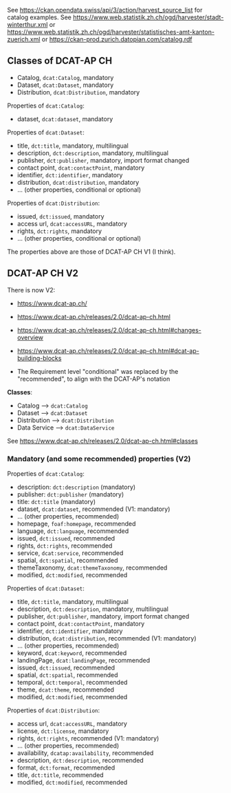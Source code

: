 
See https://ckan.opendata.swiss/api/3/action/harvest_source_list for catalog examples. See https://www.web.statistik.zh.ch/ogd/harvester/stadt-winterthur.xml or https://www.web.statistik.zh.ch/ogd/harvester/statistisches-amt-kanton-zuerich.xml or
https://ckan-prod.zurich.datopian.com/catalog.rdf




## Classes of DCAT-AP CH

- Catalog, `dcat:Catalog`, mandatory
- Dataset, `dcat:Dataset`, mandatory
- Distribution, `dcat:Distribution`, mandatory

Properties of `dcat:Catalog`:
- dataset, `dcat:dataset`, mandatory


Properties of `dcat:Dataset`:
- title, `dct:title`, mandatory, multilingual
- description, `dct:description`, mandatory, multilingual
- publisher, `dct:publisher`, mandatory, import format changed
- contact point, `dcat:contactPoint`, mandatory
- identifier, `dct:identifier`, mandatory
- distribution, `dcat:distribution`, mandatory
- ... (other properties, conditional or optional)



Properties of `dcat:Distribution`:
- issued, `dct:issued`, mandatory
- access url, `dcat:accessURL`, mandatory
- rights, `dct:rights`, mandatory
- ... (other properties, conditional or optional)


The properties above are those of DCAT-AP CH V1 (I think).


## DCAT-AP CH V2

There is now V2:
- https://www.dcat-ap.ch/
- https://www.dcat-ap.ch/releases/2.0/dcat-ap-ch.html

- https://www.dcat-ap.ch/releases/2.0/dcat-ap-ch.html#changes-overview
- https://www.dcat-ap.ch/releases/2.0/dcat-ap-ch.html#dcat-ap-building-blocks

- The Requirement level "conditional" was replaced by the "recommended", to align with the DCAT-AP's notation

**Classes**:
- Catalog --> `dcat:Catalog`
- Dataset --> `dcat:Dataset`
- Distribution --> `dcat:Distribution`
- Data Service --> `dcat:DataService`

See https://www.dcat-ap.ch/releases/2.0/dcat-ap-ch.html#classes

### Mandatory (and some recommended) properties (V2)

Properties of `dcat:Catalog`:
- description: `dct:description` (mandatory)
- publisher: `dct:publisher` (mandatory)
- title: `dct:title` (mandatory)
- dataset, `dcat:dataset`, recommended (V1: mandatory)
- ... (other properties, recommended)
- homepage, `foaf:homepage`, recommended
- language, `dct:language`, recommended
- issued, `dct:issued`, recommended
- rights, `dct:rights`, recommended
- service, `dcat:service`, recommended
- spatial, `dct:spatial`, recommended
- themeTaxonomy, `dcat:themeTaxonomy`, recommended
- modified, `dct:modified`, recommended




Properties of `dcat:Dataset`:
- title, `dct:title`, mandatory, multilingual
- description, `dct:description`, mandatory, multilingual
- publisher, `dct:publisher`, mandatory, import format changed
- contact point, `dcat:contactPoint`, mandatory
- identifier, `dct:identifier`, mandatory
- distribution, `dcat:distribution`, recommended (V1: mandatory)
- ... (other properties, recommended)
- keyword, `dcat:keyword`, recommended
- landingPage, `dcat:landingPage`, recommended
- issued, `dct:issued`, recommended
- spatial, `dct:spatial`, recommended
- temporal, `dct:temporal`, recommended
- theme, `dcat:theme`, recommended
- modified, `dct:modified`, recommended



Properties of `dcat:Distribution`:
- access url, `dcat:accessURL`, mandatory
- license, `dct:license`, mandatory
- rights, `dct:rights`, recommended (V1: mandatory)
- ... (other properties, recommended)
- availability, `dcatap:availability`, recommended
- description, `dct:description`, recommended
- format, `dct:format`, recommended
- title, `dct:title`, recommended
- modified, `dct:modified`, recommended

